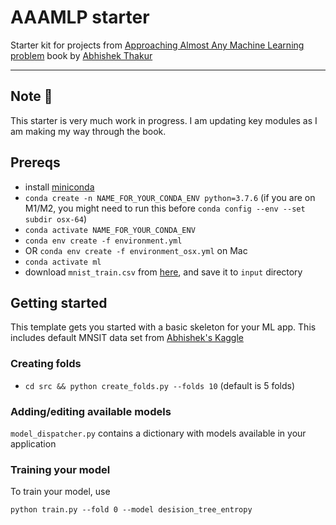 # AAAMLP starter

Starter kit for projects from [Approaching Almost Any Machine Learning problem](https://github.com/abhishekkrthakur/approachingalmost) book by [Abhishek Thakur](https://github.com/abhishekkrthakur)

---

## Note 👷

This starter is very much work in progress. I am updating key modules as I am making my way through the book.

## Prereqs

- install [miniconda](https://docs.conda.io/en/latest/miniconda.html)
- `conda create -n NAME_FOR_YOUR_CONDA_ENV python=3.7.6` (if you are on M1/M2, you might need to run this before `conda config --env --set subdir osx-64`)
- `conda activate NAME_FOR_YOUR_CONDA_ENV`
- `conda env create -f environment.yml`
- OR `conda env create -f environment_osx.yml` on Mac
- `conda activate ml`
- download `mnist_train.csv` from [here](https://www.kaggle.com/datasets/abhishek/aaamlp), and save it to `input` directory

## Getting started

This template gets you started with a basic skeleton for your ML app. This includes default MNSIT data set from [Abhishek's Kaggle](https://www.kaggle.com/datasets/abhishek/aaamlp?select=mnist_train.csv)

### Creating folds

- `cd src && python create_folds.py --folds 10` (default is 5 folds)

### Adding/editing available models

`model_dispatcher.py` contains a dictionary with models available in your application

### Training your model

To train your model, use 

`python train.py --fold 0 --model desision_tree_entropy`
